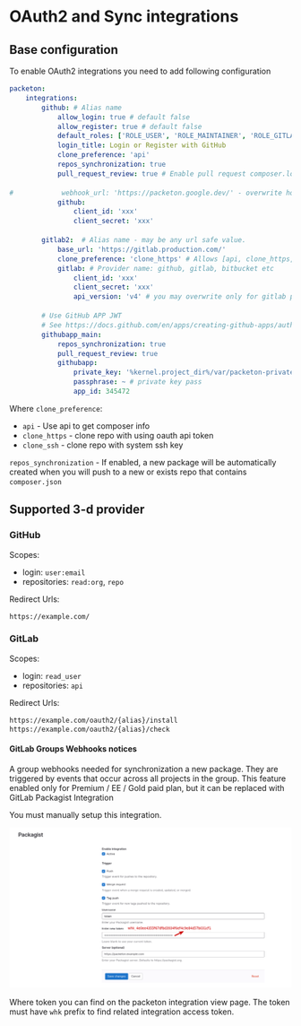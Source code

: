 # OAuth2 and Sync integrations

## Base configuration

To enable OAuth2 integrations you need to add following configuration 
```yml
packeton:
    integrations:
        github: # Alias name 
            allow_login: true # default false 
            allow_register: true # default false 
            default_roles: ['ROLE_USER', 'ROLE_MAINTAINER', 'ROLE_GITLAB']
            login_title: Login or Register with GitHub
            clone_preference: 'api'
            repos_synchronization: true
            pull_request_review: true # Enable pull request composer.lock review. Default false 

#            webhook_url: 'https://packeton.google.dev/' - overwrite host when setup webhooks
            github:
                client_id: 'xxx'
                client_secret: 'xxx'

        gitlab2:  # Alias name - may be any url safe value.
            base_url: 'https://gitlab.production.com/'
            clone_preference: 'clone_https' # Allows [api, clone_https, clone_ssh]
            gitlab: # Provider name: github, gitlab, bitbucket etc 
                client_id: 'xxx'
                client_secret: 'xxx'
                api_version: 'v4' # you may overwrite only for gitlab provider, default v4

        # Use GitHub APP JWT
        # See https://docs.github.com/en/apps/creating-github-apps/authenticating-with-a-github-app/about-authentication-with-a-github-app
        githubapp_main:
            repos_synchronization: true
            pull_request_review: true
            githubapp:
                private_key: '%kernel.project_dir%/var/packeton-private-key.pem'
                passphrase: ~ # private key pass
                app_id: 345472

```

Where `clone_preference`:

- `api` - Use api to get composer info
- `clone_https` - clone repo with using oauth api token
- `clone_ssh` - clone repo with system ssh key

`repos_synchronization` - If enabled, a new package will be automatically created when you will push to a new or exists repo that contains `composer.json` 

## Supported 3-d provider

### GitHub

Scopes:

- login: `user:email`
- repositories: `read:org`, `repo`

Redirect Urls:

```
https://example.com/
```

### GitLab

Scopes:

- login: `read_user`
- repositories: `api`

Redirect Urls:

```
https://example.com/oauth2/{alias}/install
https://example.com/oauth2/{alias}/check
```

####  GitLab Groups Webhooks notices

A group webhooks needed for synchronization a new package. 
They are triggered by events that occur across all projects in the group.
This feature enabled only for Premium / EE / Gold paid plan, but it can be replaced with GitLab Packagist Integration

You must manually setup this integration.

[![Gitlab](img/gitlab.png)](img/gitlab.png)

Where token you can find on the packeton integration view page. The token must have `whk` prefix 
to find related integration access token.
